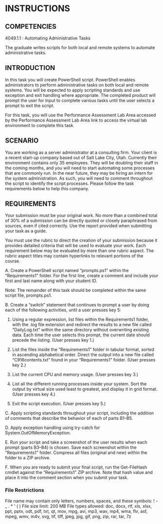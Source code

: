 # INSTRUCTIONS

## COMPETENCIES

4049.1.1 : Automating Administrative Tasks

The graduate writes scripts for both local and remote systems to automate administrative tasks.

## INTRODUCTION

In this task you will create PowerShell script. PowerShell enables administrators to perform administrative tasks on both local and remote systems. You will be expected to apply scripting standards and use exception and exit handling where appropriate. The completed product will prompt the user for input to complete various tasks until the user selects a prompt to exit the script.

For this task, you will use the Performance Assessment Lab Area accessed by the Performance Assessment Lab Area link to access the virtual lab environment to complete this task.

## SCENARIO

You are working as a server administrator at a consulting firm. Your client is a recent start-up company based out of Salt Lake City, Utah. Currently their environment contains only 35 employees. They will be doubling their staff in the coming months, and you will need to start automating some processes that are commonly run. In the near future, they may be hiring an intern for the system administration. As such, you will need to comment throughout the script to identify the script processes. Please follow the task requirements below to help this company.

## REQUIREMENTS

Your submission must be your original work. No more than a combined total of 30% of a submission can be directly quoted or closely paraphrased from sources, even if cited correctly. Use the report provided when submitting your task as a guide.

You must use the rubric to direct the creation of your submission because it provides detailed criteria that will be used to evaluate your work. Each requirement below may be evaluated by more than one rubric aspect. The rubric aspect titles may contain hyperlinks to relevant portions of the course.

A. Create a PowerShell script named “prompts.ps1” within the “Requirements1” folder. For the first line, create a comment and include your first and last name along with your student ID.

Note: The remainder of this task should be completed within the same script file, prompts.ps1.

B. Create a “switch” statement that continues to prompt a user by doing each of the following activities, until a user presses key 5:

1. Using a regular expression, list files within the Requirements1 folder, with the .log file extension and redirect the results to a new file called “DailyLog.txt” within the same directory without overwriting existing data. Each time the user selects this prompt, the current date should precede the listing. (User presses key 1.)

2. List the files inside the “Requirements1” folder in tabular format, sorted in ascending alphabetical order. Direct the output into a new file called “C916contents.txt” found in your “Requirements1” folder. (User presses key 2.)

3. List the current CPU and memory usage. (User presses key 3.)

4. List all the different running processes inside your system. Sort the output by virtual size used least to greatest, and display it in grid format. (User presses key 4.)

5. Exit the script execution. (User presses key 5.)

C. Apply scripting standards throughout your script, including the addition of comments that describe the behavior of each of parts B1–B5.

D. Apply exception handling using try-catch for System.OutOfMemoryException.

E. Run your script and take a screenshot of the user results when each prompt (parts B3–B4) is chosen. Save each screenshot within the “Requirements1” folder. Compress all files (original and new) within the folder to a ZIP archive.

F. When you are ready to submit your final script, run the Get-FileHash cmdlet against the “Requirements1” ZIP archive. Note that hash value and place it into the comment section when you submit your task.

### File Restrictions

File name may contain only letters, numbers, spaces, and these symbols: ! - _ . * ' ( )
File size limit: 200 MB
File types allowed: doc, docx, rtf, xls, xlsx, ppt, pptx, odt, pdf, txt, qt, mov, mpg, avi, mp3, wav, mp4, wma, flv, asf, mpeg, wmv, m4v, svg, tif, tiff, jpeg, jpg, gif, png, zip, rar, tar, 7z